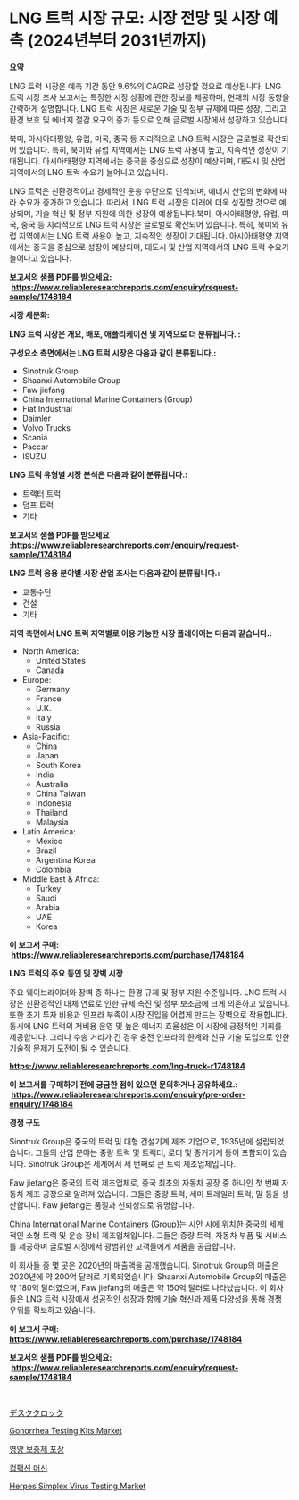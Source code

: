 <p><h1>LNG 트럭 시장 규모: 시장 전망 및 시장 예측 (2024년부터 2031년까지)</h1></p><p><strong>요약</strong></p>
<p><p>LNG 트럭 시장은 예측 기간 동안 9.6%의 CAGR로 성장할 것으로 예상됩니다. LNG 트럭 시장 조사 보고서는 특정한 시장 상황에 관한 정보를 제공하며, 현재의 시장 동향을 간략하게 설명합니다. LNG 트럭 시장은 새로운 기술 및 정부 규제에 따른 성장, 그리고 환경 보호 및 에너지 절감 요구의 증가 등으로 인해 글로벌 시장에서 성장하고 있습니다.</p><p>북미, 아시아태평양, 유럽, 미국, 중국 등 지리적으로 LNG 트럭 시장은 글로벌로 확산되어 있습니다. 특히, 북미와 유럽 지역에서는 LNG 트럭 사용이 높고, 지속적인 성장이 기대됩니다. 아시아태평양 지역에서는 중국을 중심으로 성장이 예상되며, 대도시 및 산업 지역에서의 LNG 트럭 수요가 늘어나고 있습니다.</p><p>LNG 트럭은 친환경적이고 경제적인 운송 수단으로 인식되며, 에너지 산업의 변화에 따라 수요가 증가하고 있습니다. 따라서, LNG 트럭 시장은 미래에 더욱 성장할 것으로 예상되며, 기술 혁신 및 정부 지원에 의한 성장이 예상됩니다.북미, 아시아태평양, 유럽, 미국, 중국 등 지리적으로 LNG 트럭 시장은 글로벌로 확산되어 있습니다. 특히, 북미와 유럽 지역에서는 LNG 트럭 사용이 높고, 지속적인 성장이 기대됩니다. 아시아태평양 지역에서는 중국을 중심으로 성장이 예상되며, 대도시 및 산업 지역에서의 LNG 트럭 수요가 늘어나고 있습니다.</p></p>
<p><strong>보고서의 샘플 PDF를 받으세요: &nbsp;<a href="https://www.reliableresearchreports.com/enquiry/request-sample/1748184">https://www.reliableresearchreports.com/enquiry/request-sample/1748184</a></strong></p>
<p><strong>시장 세분화:</strong></p>
<p><strong> LNG 트럭 시장은 개요, 배포, 애플리케이션 및 지역으로 더 분류됩니다. :</strong></p>
<p><strong>구성요소 측면에서는 LNG 트럭 시장은 다음과 같이 분류됩니다.:</strong></p>
<p><ul><li>Sinotruk Group</li><li>Shaanxi Automobile Group</li><li>Faw jiefang</li><li>China International Marine Containers (Group)</li><li>Fiat Industrial</li><li>Daimler</li><li>Volvo Trucks</li><li>Scania</li><li>Paccar</li><li>ISUZU</li></ul></p>
<p><strong> LNG 트럭 유형별 시장 분석은 다음과 같이 분류됩니다.:</strong></p>
<p><ul><li>트랙터 트럭</li><li>덤프 트럭</li><li>기타</li></ul></p>
<p><strong>보고서의 샘플 PDF를 받으세요 :<a href="https://www.reliableresearchreports.com/enquiry/request-sample/1748184">https://www.reliableresearchreports.com/enquiry/request-sample/1748184</a></strong></p>
<p><strong> LNG 트럭 응용 분야별 시장 산업 조사는 다음과 같이 분류됩니다.:</strong></p>
<p><ul><li>교통수단</li><li>건설</li><li>기타</li></ul></p>
<p><strong>지역 측면에서 LNG 트럭 지역별로 이용 가능한 시장 플레이어는 다음과 같습니다.:</strong></p>
<p><ul>
    <li>
        North America:
        <ul>
            <li>United States</li>
            <li>Canada</li>
        </ul>
    </li>
    <li>
        Europe:
        <ul>
            <li>Germany</li>
            <li>France</li>
            <li>U.K.</li>
            <li>Italy</li>
            <li>Russia</li>
        </ul>
    </li>
    <li>
        Asia-Pacific:
        <ul>
            <li>China</li>
            <li>Japan</li>
            <li>South Korea</li>
            <li>India</li>
            <li>Australia</li>
            <li>China Taiwan</li>
            <li>Indonesia</li>
            <li>Thailand</li>
            <li>Malaysia</li>
        </ul>
    </li>
    <li>
        Latin America:
        <ul>
            <li>Mexico</li>
            <li>Brazil</li>
            <li>Argentina Korea</li>
            <li>Colombia</li>
        </ul>
    </li>
    <li>
        Middle East & Africa:
        <ul>
            <li>Turkey</li>
            <li>Saudi</li>
            <li>Arabia</li>
            <li>UAE</li>
            <li>Korea</li>
        </ul>
    </li>
    </ul></p>
<p><strong>이 보고서 구매: &nbsp;<a href="https://www.reliableresearchreports.com/purchase/1748184">https://www.reliableresearchreports.com/purchase/1748184</a></strong></p>
<p><strong>LNG 트럭의 주요 동인 및 장벽 시장</strong></p>
<p><p>주요 웨이브라이더와 장벽 중 하나는 환경 규제 및 정부 지원 수준입니다. LNG 트럭 시장은 친환경적인 대체 연료로 인한 규제 촉진 및 정부 보조금에 크게 의존하고 있습니다. 또한 초기 투자 비용과 인프라 부족이 시장 진입을 어렵게 만드는 장벽으로 작용합니다. 동시에 LNG 트럭의 저비용 운영 및 높은 에너지 효율성은 이 시장에 긍정적인 기회를 제공합니다. 그러나 수송 거리가 긴 경우 충전 인프라의 한계와 신규 기술 도입으로 인한 기술적 문제가 도전이 될 수 있습니다.</p></p>
<p><strong><a href="https://www.reliableresearchreports.com/lng-truck-r1748184">https://www.reliableresearchreports.com/lng-truck-r1748184</a></strong></p>
<p><strong>이 보고서를 구매하기 전에 궁금한 점이 있으면 문의하거나 공유하세요.: &nbsp;<a href="https://www.reliableresearchreports.com/enquiry/pre-order-enquiry/1748184">https://www.reliableresearchreports.com/enquiry/pre-order-enquiry/1748184</a></strong></p>
<p><strong>경쟁 구도</strong></p>
<p><p>Sinotruk Group은 중국의 트럭 및 대형 건설기계 제조 기업으로, 1935년에 설립되었습니다. 그들의 산업 분야는 중량 트럭 및 트랙터, 로더 및 증거기계 등이 포함되어 있습니다. Sinotruk Group은 세계에서 세 번째로 큰 트럭 제조업체입니다.</p><p>Faw jiefang은 중국의 트럭 제조업체로, 중국 최초의 자동차 공장 중 하나인 첫 번째 자동차 제조 공장으로 알려져 있습니다. 그들은 중량 트럭, 세미 트레일러 트럭, 말 등을 생산합니다. Faw jiefang는 품질과 신뢰성으로 유명합니다.</p><p>China International Marine Containers (Group)는 시안 시에 위치한 중국의 세계적인 소형 트럭 및 운송 장비 제조업체입니다. 그들은 중량 트럭, 자동차 부품 및 서비스를 제공하며 글로벌 시장에서 광범위한 고객들에게 제품을 공급합니다.</p><p>이 회사들 중 몇 곳은 2020년의 매출액을 공개했습니다. Sinotruk Group의 매출은 2020년에 약 200억 달러로 기록되었습니다. Shaanxi Automobile Group의 매출은 약 180억 달러였으며, Faw jiefang의 매출은 약 150억 달러로 나타났습니다. 이 회사들은 LNG 트럭 시장에서 성공적인 성장과 함께 기술 혁신과 제품 다양성을 통해 경쟁 우위를 확보하고 있습니다.</p></p>
<p><strong>이 보고서 구매: &nbsp; <a href="https://www.reliableresearchreports.com/purchase/1748184">https://www.reliableresearchreports.com/purchase/1748184</a></strong></p>
<p><strong>보고서의 샘플 PDF를 받으세요: &nbsp;<a href="https://www.reliableresearchreports.com/enquiry/request-sample/1748184">https://www.reliableresearchreports.com/enquiry/request-sample/1748184</a></strong><strong></strong></p>
<p>&nbsp;</p>
<p><p><a href="https://medium.com/@jacksonwiza1924/%E3%83%87%E3%82%B9%E3%82%AF%E6%99%82%E8%A8%88%E5%B8%82%E5%A0%B4%E3%81%AE%E6%B4%9E%E5%AF%9F-%E5%B8%82%E5%A0%B4%E5%8B%95%E5%90%91-%E6%88%90%E9%95%B7-2024%E5%B9%B4%E3%81%8B%E3%82%892031%E5%B9%B4%E3%81%BE%E3%81%A7%E3%81%AE%E4%BA%88%E6%B8%AC-11144d96bc21">デスククロック</a></p><p><a href="https://github.com/JameTravis/Market-Research-Report-List-5/blob/main/gonorrhea-testing-kits-market.md">Gonorrhea Testing Kits Market</a></p><p><a href="https://github.com/Howaoole34545/Market-Research-Report-List-1/blob/main/622322446335.md">영양 보충제 포장</a></p><p><a href="https://medium.com/@cierrahayes645/%EC%95%95%EC%B6%95%EA%B8%B0-%EC%8B%9C%EC%9E%A5%EC%9D%80-%EC%8B%9C%EC%9E%A5-%EC%A0%90%EC%9C%A0%EC%9C%A8-%EC%8B%9C%EC%9E%A5-%EB%8F%99%ED%96%A5-%EB%B0%8F-%EC%8B%9C%EC%9E%A5-%EC%84%B1%EC%9E%A5%EC%97%90-%EB%8C%80%ED%95%9C-%EC%A0%95%EB%B3%B4%EB%A5%BC-%EC%A0%9C%EA%B3%B5%ED%95%A9%EB%8B%88%EB%8B%A4-7341262d2be6">컴팩션 머신</a></p><p><a href="https://github.com/vimar16th/Market-Research-Report-List-4/blob/main/herpes-simplex-virus-testing-market.md">Herpes Simplex Virus Testing Market</a></p></p>